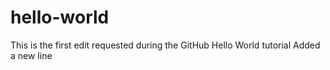 # hello-world

This is the first edit requested during the GitHub Hello World tutorial
Added a new line
